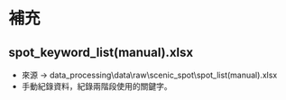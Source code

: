 # 補充
## spot_keyword_list(manual).xlsx 
- 來源 -> data_processing\data\raw\scenic_spot\spot_list(manual).xlsx
- 手動紀錄資料，紀錄兩階段使用的關鍵字。 
